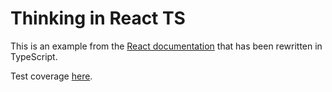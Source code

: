 # Thinking in React TS

This is an example from the [React documentation](https://react.dev/learn/thinking-in-react) that has been rewritten in TypeScript.

Test coverage [here](https://huckbit.github.io/thinking-in-react-TS/).